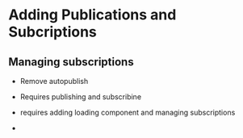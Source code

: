 # Adding Publications and Subcriptions

## Managing subscriptions
- Remove autopublish
- Requires publishing and subscribine
- requires adding loading component and managing subscriptions

- 